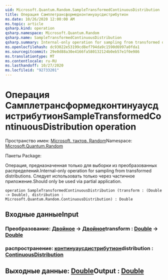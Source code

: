 ```yaml
---
uid: Microsoft.Quantum.Random.SampleTransformedContinuousDistribution
title: Операция Самплетрансформедконтинуаусдистрибутион
ms.date: 10/26/2020 12:00:00 AM
ms.topic: article
qsharp.kind: operation
qsharp.namespace: Microsoft.Quantum.Random
qsharp.name: SampleTransformedContinuousDistribution
qsharp.summary: Internal-only operation for sampling from transformed distributions. Should only be used via partial application.
ms.openlocfilehash: dc93022e53199cd8ef794da9c1590d6997a0fda1
ms.sourcegitcommit: 29e0d88a30e4166fa580132124b0eb57e1f0e986
ms.translationtype: MT
ms.contentlocale: ru-RU
ms.lasthandoff: 10/27/2020
ms.locfileid: "92733201"
---
```

# <a name="sampletransformedcontinuousdistribution-operation"></a><span data-ttu-id="f4842-102">Операция Самплетрансформедконтинуаусдистрибутион</span><span class="sxs-lookup"><span data-stu-id="f4842-102">SampleTransformedContinuousDistribution operation</span></span>

<span data-ttu-id="f4842-103">Пространство имен: [Microsoft. тактов. Random](xref:Microsoft.Quantum.Random)</span><span class="sxs-lookup"><span data-stu-id="f4842-103">Namespace: [Microsoft.Quantum.Random](xref:Microsoft.Quantum.Random)</span></span>

<span data-ttu-id="f4842-104">Пакеты [](https://nuget.org/packages/)</span><span class="sxs-lookup"><span data-stu-id="f4842-104">Package: [](https://nuget.org/packages/)</span></span>


<span data-ttu-id="f4842-105">Операция, предназначенная только для выборки из преобразованных распределений.</span><span class="sxs-lookup"><span data-stu-id="f4842-105">Internal-only operation for sampling from transformed distributions.</span></span>
<span data-ttu-id="f4842-106">Следует использовать только через частичное приложение.</span><span class="sxs-lookup"><span data-stu-id="f4842-106">Should only be used via partial application.</span></span>

```qsharp
operation SampleTransformedContinuousDistribution (transform : (Double -> Double), distribution : Microsoft.Quantum.Random.ContinuousDistribution) : Double
```


## <a name="input"></a><span data-ttu-id="f4842-107">Входные данные</span><span class="sxs-lookup"><span data-stu-id="f4842-107">Input</span></span>

### <a name="transform--double---double"></a><span data-ttu-id="f4842-108">Преобразование: [Двойное](xref:microsoft.quantum.lang-ref.double) -> [Двойное](xref:microsoft.quantum.lang-ref.double)</span><span class="sxs-lookup"><span data-stu-id="f4842-108">transform : [Double](xref:microsoft.quantum.lang-ref.double) -> [Double](xref:microsoft.quantum.lang-ref.double)</span></span>




### <a name="distribution--continuousdistribution"></a><span data-ttu-id="f4842-109">распространение: [континуаусдистрибутион](xref:Microsoft.Quantum.Random.ContinuousDistribution)</span><span class="sxs-lookup"><span data-stu-id="f4842-109">distribution : [ContinuousDistribution](xref:Microsoft.Quantum.Random.ContinuousDistribution)</span></span>





## <a name="output--double"></a><span data-ttu-id="f4842-110">Выходные данные: [Double](xref:microsoft.quantum.lang-ref.double)</span><span class="sxs-lookup"><span data-stu-id="f4842-110">Output : [Double](xref:microsoft.quantum.lang-ref.double)</span></span>

